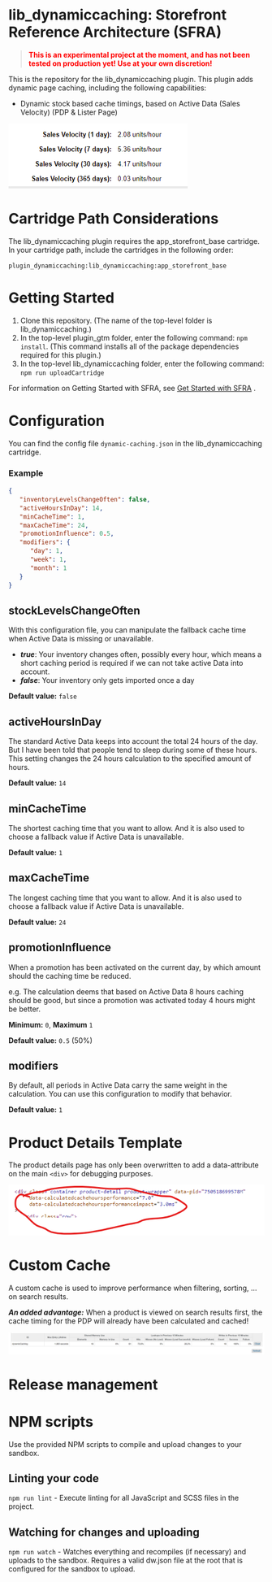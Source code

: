 # lib_dynamiccaching: Storefront Reference Architecture (SFRA)

>**<span style="color:red">This is an experimental project at the moment, and has not been tested on production yet! Use at your own discretion!</span>**

This is the repository for the lib_dynamiccaching plugin. This plugin adds dynamic page caching, including
the following capabilities:

* Dynamic stock based cache timings, based on Active Data (Sales Velocity) (PDP & Lister Page)

![Sales Velocity](docs/salesvelocity.png)


# Cartridge Path Considerations

The lib_dynamiccaching plugin requires the app_storefront_base cartridge. In your cartridge path, include the cartridges in
the following order:

```
plugin_dynamiccaching:lib_dynamiccaching:app_storefront_base
```

# Getting Started

1. Clone this repository. (The name of the top-level folder is lib_dynamiccaching.)
2. In the top-level plugin_gtm folder, enter the following command: `npm install`. (This command installs all of the
   package dependencies required for this plugin.)
3. In the top-level lib_dynamiccaching folder, enter the following command: `npm run uploadCartridge`

For information on Getting Started with SFRA,
see [Get Started with SFRA](https://documentation.b2c.commercecloud.salesforce.com/DOC1/index.jsp?topic=%2Fcom.demandware.dochelp%2Fcontent%2Fb2c_commerce%2Ftopics%2Fsfra%2Fb2c_sfra_setup.html)
.

# Configuration

You can find the config file `dynamic-caching.json` in the lib_dynamiccaching cartridge.

### Example

```json
{
   "inventoryLevelsChangeOften": false,
   "activeHoursInDay": 14,
   "minCacheTime": 1,
   "maxCacheTime": 24,
   "promotionInfluence": 0.5,
   "modifiers": {
      "day": 1,
      "week": 1,
      "month": 1
   }
}
```

## stockLevelsChangeOften
With this configuration file, you can manipulate the fallback cache time when Active Data is missing or unavailable.

* **_true_**: Your inventory changes often, possibly every hour, which means a short caching period is required if we can not take active Data into account.
* **_false_**: Your inventory only gets imported once a day

**Default value:** `false`

## activeHoursInDay
The standard Active Data keeps into account the total 24 hours of the day. But I have been told that people tend to sleep during some of these hours. This setting changes the 24 hours calculation to the specified amount of hours.

**Default value:** `14`

## minCacheTime
The shortest caching time that you want to allow. And it is also used to choose a fallback value if Active Data is unavailable.

**Default value:** `1`

## maxCacheTime
The longest caching time that you want to allow. And it is also used to choose a fallback value if Active Data is unavailable.

**Default value:** `24`

## promotionInfluence
When a promotion has been activated on the current day, by which amount should the caching time be reduced.

e.g. The calculation deems that based on Active Data 8 hours caching should be good, but since a promotion was activated today 4 hours might be better.

**Minimum:** `0`, **Maximum** `1`

**Default value:** `0.5` (50%)

## modifiers
By default, all periods in Active Data carry the same weight in the calculation. You can use this configuration to modify that behavior.

**Default value:** `1`

# Product Details Template
The product details page has only been overwritten to add a data-attribute on the main `<div>` for debugging purposes.

![Cache debugging](docs/img.png)

# Custom Cache
A custom cache is used to improve performance when filtering, sorting, ... on search results. 

**_An added advantage:_** When a product is viewed on search results first, the cache timing for the PDP will already have been calculated and cached!

![img.png](docs/customcache.png)

# Release management

# NPM scripts

Use the provided NPM scripts to compile and upload changes to your sandbox.

## Linting your code

`npm run lint` - Execute linting for all JavaScript and SCSS files in the project.

## Watching for changes and uploading

`npm run watch` - Watches everything and recompiles (if necessary) and uploads to the sandbox. Requires a valid dw.json
file at the root that is configured for the sandbox to upload.